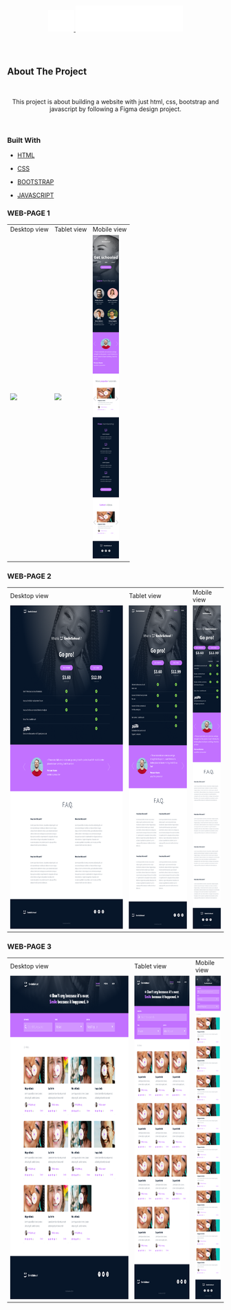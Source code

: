 <!-- PROJECT LOGO -->
<br />
<br />

<p align="center">
  <a href="#">
    <img src="images/smile_off.png" alt="Logo" width="60px" height="50px">
    <img src="images/logo.png" alt="Logo" width="250px" height="60px">
  </a>
</p>

<br />
<br />


<!-- ABOUT THE PROJECT -->
## About The Project

<br />

<p align="center">
  This project is about building a website with just html, css, bootstrap and javascript by following a Figma design project.
</p>

<br />

### Built With

* [HTML](https://en.wikipedia.org/wiki/HTML)

* [CSS](https://en.wikipedia.org/wiki/CSS)

* [BOOTSTRAP](https://en.wikipedia.org/wiki/Bootstrap_(front-end_framework))

* [JAVASCRIPT](https://en.wikipedia.org/wiki/JavaScript)

### WEB-PAGE 1

<table align=center width=100%>
  <tr>
    <td>Desktop view</td>
    <td>Tablet view </td>
    <td>Mobile view</td>
  </tr>
  <tr>
    <td><img src="./screenshots/homepage_desktop.png" height=750></td>
     <td><img src="./screenshots/homepage_tablet.png" height=750></td>
    <td><img src="./screenshots/homepage_mobile.png"height=750></td>
  </tr>
 </table>

### WEB-PAGE 2

<table align=center width=100%>
  <tr>
    <td>Desktop view</td>
    <td>Tablet view </td>
    <td>Mobile view</td>
  </tr>
  <tr>
    <td><img src="./screenshots/pricing_desktop.png" height=750></td>
     <td><img src="./screenshots/pricing_tablet.png" height=750></td>
    <td><img src="./screenshots/pricing_mobile.png" height=750></td>
  </tr>
 </table>

 ### WEB-PAGE 3

<table align=center width=100%>
  <tr>
    <td>Desktop view</td>
    <td>Tablet view </td>
    <td>Mobile view</td>
  </tr>
  <tr>
    <td><img src="./screenshots/courses_desktop.png" height=750></td>
     <td><img src="./screenshots/courses_tablet.png" height=750></td>
    <td><img src="./screenshots/courses_mobile.png" height=750></td>
  </tr>
 </table>